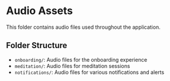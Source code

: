 
# Audio Assets

This folder contains audio files used throughout the application.

## Folder Structure
- `onboarding/`: Audio files for the onboarding experience
- `meditation/`: Audio files for meditation sessions
- `notifications/`: Audio files for various notifications and alerts

